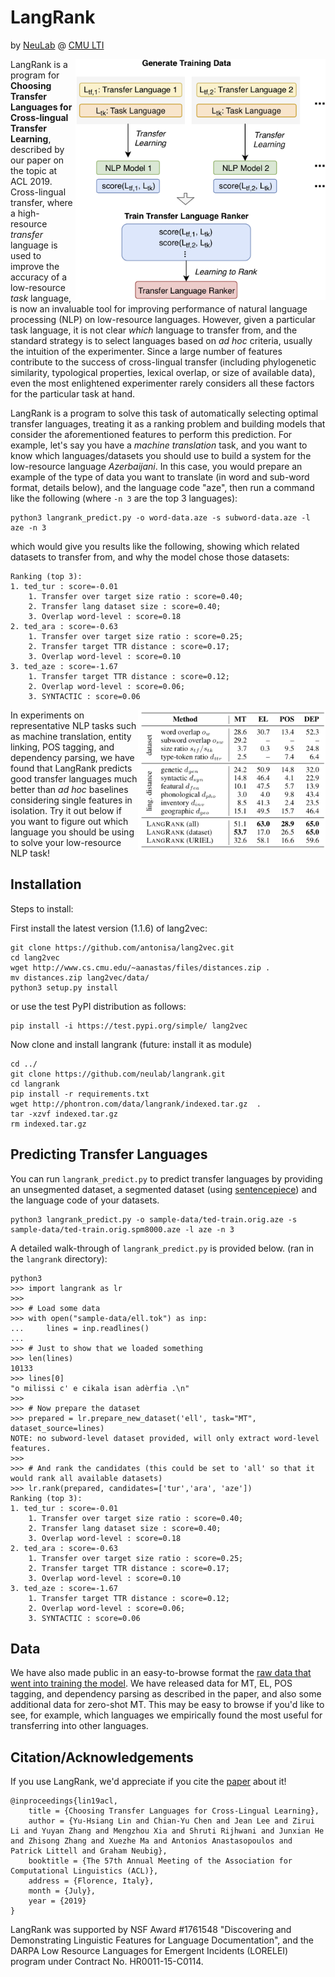 # LangRank
by [NeuLab](http://www.cs.cmu.edu/~neulab/) @ [CMU LTI](https://lti.cs.cmu.edu)

<img align="right" width="400px" src="figures/overview.png">

LangRank is a program for **Choosing Transfer Languages for Cross-lingual Transfer Learning**, described by our paper on the topic at ACL 2019.
Cross-lingual transfer, where a high-resource *transfer* language is used to improve the accuracy of a low-resource *task* language, is now an invaluable tool for improving performance of natural language processing (NLP) on low-resource languages.
However, given a particular task language, it is not clear *which* language to transfer from, and the standard strategy is to select languages based on *ad hoc* criteria, usually the intuition of the experimenter.
Since a large number of features contribute to the success of cross-lingual transfer (including phylogenetic similarity, typological properties, lexical overlap, or size of available data), even the most enlightened experimenter rarely considers all these factors for the particular task at hand.

LangRank is a program to solve this task of automatically selecting optimal transfer languages, treating it as a ranking problem and building models that consider the aforementioned features to perform this prediction.
For example, let's say you have a *machine translation* task, and you want to know which languages/datasets you should use to build a system for the low-resource language *Azerbaijani*.
In this case, you would prepare an example of the type of data you want to translate (in word and sub-word format, details below), and the language code "aze", then run a command like the following (where `-n 3` are the top 3 languages):

    python3 langrank_predict.py -o word-data.aze -s subword-data.aze -l aze -n 3

which would give you results like the following, showing which related datasets to transfer from, and why the model chose those datasets:

    Ranking (top 3):
    1. ted_tur : score=-0.01
        1. Transfer over target size ratio : score=0.40;
        2. Transfer lang dataset size : score=0.40;
        3. Overlap word-level : score=0.18
    2. ted_ara : score=-0.63
        1. Transfer over target size ratio : score=0.25;
        2. Transfer target TTR distance : score=0.17;
        3. Overlap word-level : score=0.10
    3. ted_aze : score=-1.67
        1. Transfer target TTR distance : score=0.12;
        2. Overlap word-level : score=0.06;
        3. SYNTACTIC : score=0.06

<img align="right" width="300px" src="figures/results.png">

In experiments on representative NLP tasks such as machine translation, entity linking, POS tagging, and dependency parsing, we have found that LangRank predicts good transfer languages much better than *ad hoc* baselines considering single features in isolation.
Try it out below if you want to figure out which language you should be using to solve your low-resource NLP task!

## Installation

Steps to install:

First install the latest version (1.1.6) of lang2vec:

    git clone https://github.com/antonisa/lang2vec.git
    cd lang2vec
    wget http://www.cs.cmu.edu/~aanastas/files/distances.zip .
    mv distances.zip lang2vec/data/
    python3 setup.py install

or use the test PyPI distribution as follows:

    pip install -i https://test.pypi.org/simple/ lang2vec
    
Now clone and install langrank (future: install it as module)

    cd ../
    git clone https://github.com/neulab/langrank.git
    cd langrank
    pip install -r requirements.txt
    wget http://phontron.com/data/langrank/indexed.tar.gz  .
    tar -xzvf indexed.tar.gz
    rm indexed.tar.gz

## Predicting Transfer Languages

You can run ``langrank_predict.py`` to predict transfer languages by providing an unsegmented dataset, a segmented dataset
(using [sentencepiece](https://github.com/google/sentencepiece)) and the language code of your datasets.
    
    python3 langrank_predict.py -o sample-data/ted-train.orig.aze -s sample-data/ted-train.orig.spm8000.aze -l aze -n 3

A detailed walk-through of ``langrank_predict.py`` is provided below. (ran in the ``langrank`` directory):

    python3
    >>> import langrank as lr
    >>>
    >>> # Load some data
    >>> with open("sample-data/ell.tok") as inp:
    ...     lines = inp.readlines()
    ... 
    >>> # Just to show that we loaded something
    >>> len(lines) 
    10133 
    >>> lines[0]
    "o milissi c' e cikala isan adèrfia .\n"
    >>> 
    >>> # Now prepare the dataset
    >>> prepared = lr.prepare_new_dataset('ell', task="MT", dataset_source=lines)
    NOTE: no subword-level dataset provided, will only extract word-level features.
    >>>
    >>> # And rank the candidates (this could be set to 'all' so that it would rank all available datasets)
    >>> lr.rank(prepared, candidates=['tur','ara', 'aze'])
    Ranking (top 3):
    1. ted_tur : score=-0.01
        1. Transfer over target size ratio : score=0.40;
        2. Transfer lang dataset size : score=0.40;
        3. Overlap word-level : score=0.18
    2. ted_ara : score=-0.63
        1. Transfer over target size ratio : score=0.25;
        2. Transfer target TTR distance : score=0.17;
        3. Overlap word-level : score=0.10
    3. ted_aze : score=-1.67
        1. Transfer target TTR distance : score=0.12;
        2. Overlap word-level : score=0.06;
        3. SYNTACTIC : score=0.06

## Data

We have also made public in an easy-to-browse format the [raw data that went into training the model](https://docs.google.com/spreadsheets/d/1yo9Zlnk_oMRshZeUMCHQmztnuC6VOCnP0wsgD7adRYQ/edit?usp=sharing).
We have released data for MT, EL, POS tagging, and dependency parsing as described in the paper, and also some additional data for zero-shot MT.
This may be easy to browse if you'd like to see, for example, which languages we empirically found the most useful for transferring into other languages.

## Citation/Acknowledgements

If you use LangRank, we'd appreciate if you cite the [paper](http://arxiv.org/abs/1903.07926) about it!

    @inproceedings{lin19acl,
        title = {Choosing Transfer Languages for Cross-Lingual Learning},
        author = {Yu-Hsiang Lin and Chian-Yu Chen and Jean Lee and Zirui Li and Yuyan Zhang and Mengzhou Xia and Shruti Rijhwani and Junxian He and Zhisong Zhang and Xuezhe Ma and Antonios Anastasopoulos and Patrick Littell and Graham Neubig},
        booktitle = {The 57th Annual Meeting of the Association for Computational Linguistics (ACL)},
        address = {Florence, Italy},
        month = {July},
        year = {2019}
    }

LangRank was supported by NSF Award #1761548 "Discovering and Demonstrating Linguistic Features for Language Documentation", and the DARPA Low Resource Languages for Emergent Incidents (LORELEI) program under Contract No. HR0011-15-C0114.
